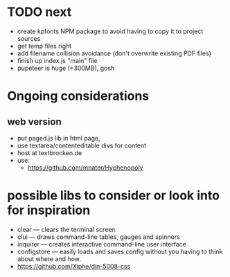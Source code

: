 # TODO next

- create kpfonts NPM package to avoid having to copy it to project sources
- get temp files right
- add filename collision avoidance (don't overwrite existing PDF files)
- finish up index.js "main" file
- pupeteer is huge (+300MB), gosh

# Ongoing considerations

## web version

- put paged.js lib in html page,
- use textarea/contenteditable divs for content
- host at textbrocken.de
- use:
  - https://github.com/mnater/Hyphenopoly

# possible libs to consider or look into for inspiration

- clear — clears the terminal screen
- clui — draws command-line tables, gauges and spinners
- inquirer — creates interactive command-line user interface
- configstore — easily loads and saves config without you having to think about where and how.
- https://github.com/Xiphe/din-5008-css
